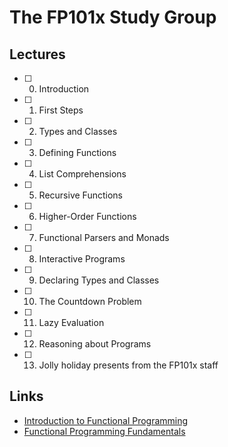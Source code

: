 # The FP101x Study Group

## Lectures

 - [ ]  0. Introduction
 - [ ]  1. First Steps
 - [ ]  2. Types and Classes
 - [ ]  3. Defining Functions
 - [ ]  4. List Comprehensions
 - [ ]  5. Recursive Functions
 - [ ]  6. Higher-Order Functions
 - [ ]  7. Functional Parsers and Monads
 - [ ]  8. Interactive Programs
 - [ ]  9. Declaring Types and Classes
 - [ ] 10. The Countdown Problem
 - [ ] 11. Lazy Evaluation
 - [ ] 12. Reasoning about Programs
 - [ ] 13. Jolly holiday presents from the FP101x staff

## Links

 - [Introduction to Functional Programming](https://learning.edx.org/course/course-v1:DelftX+FP101x+3T2015/home)
 - [Functional Programming Fundamentals](https://channel9.msdn.com/Series/C9-Lectures-Erik-Meijer-Functional-Programming-Fundamentals/Lecture-Series-Erik-Meijer-Functional-Programming-Fundamentals-Chapter-1)
